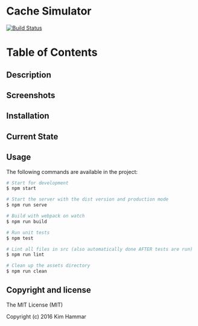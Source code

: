 # Cache Simulator

[![Build Status](https://travis-ci.org/Limmen/cache_simulator.svg?branch=master)](https://travis-ci.org/Limmen/cache_simulator)

Table of Contents
=================

## Description

## Screenshots

## Installation

## Current State

## Usage
The following commands are available in the project:
```bash
# Start for development
$ npm start 

# Start the server with the dist version and production mode
$ npm run serve

# Build with webpack on watch
$ npm run build

# Run unit tests
$ npm test

# Lint all files in src (also automatically done AFTER tests are run)
$ npm run lint

# Clean up the assets directory
$ npm run clean

```


## Copyright and license

The MIT License (MIT)

Copyright (c) 2016 Kim Hammar

